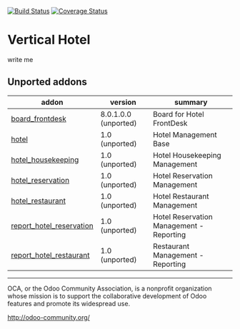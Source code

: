 [![Build Status](https://travis-ci.org/OCA/vertical-hotel.svg?branch=9.0)](https://travis-ci.org/OCA/vertical-hotel)
[![Coverage Status](https://coveralls.io/repos/OCA/vertical-hotel/badge.png?branch=9.0)](https://coveralls.io/r/OCA/vertical-hotel?branch=9.0)

# Vertical Hotel

write me

[//]: # (addons)

Unported addons
---------------
addon | version | summary
--- | --- | ---
[board_frontdesk](board_frontdesk/) | 8.0.1.0.0 (unported) | Board for Hotel FrontDesk
[hotel](hotel/) | 1.0 (unported) | Hotel Management Base
[hotel_housekeeping](hotel_housekeeping/) | 1.0 (unported) | Hotel Housekeeping Management
[hotel_reservation](hotel_reservation/) | 1.0 (unported) | Hotel Reservation Management
[hotel_restaurant](hotel_restaurant/) | 1.0 (unported) | Hotel Restaurant Management
[report_hotel_reservation](report_hotel_reservation/) | 1.0 (unported) | Hotel Reservation Management - Reporting
[report_hotel_restaurant](report_hotel_restaurant/) | 1.0 (unported) | Restaurant Management - Reporting

[//]: # (end addons)

----

OCA, or the Odoo Community Association, is a nonprofit organization whose
mission is to support the collaborative development of Odoo features and
promote its widespread use.

http://odoo-community.org/
